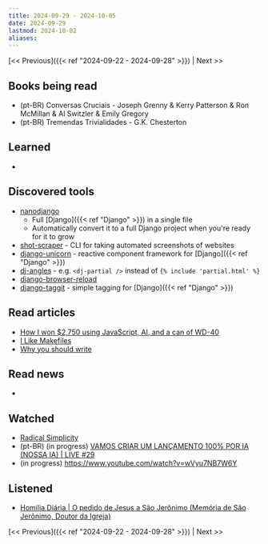 ```yaml
---
title: 2024-09-29 - 2024-10-05
date: 2024-09-29
lastmod: 2024-10-02
aliases:
---
```


[<< Previous]({{< ref "2024-09-22 - 2024-09-28" >}}) | Next >>

## Books being read
- (pt-BR) Conversas Cruciais - Joseph Grenny & Kerry Patterson & Ron McMillan &
  Al Switzler & Emily Gregory
- (pt-BR) Tremendas Trivialidades - G.K. Chesterton

## Learned
-

## Discovered tools
- [nanodjango](https://github.com/radiac/nanodjango)
  * Full [Django]({{< ref "Django" >}}) in a single file
  * Automatically convert it to a full Django project when you're ready for it
    to grow
- [shot-scraper](https://github.com/simonw/shot-scraper/) - CLI for taking
  automated screenshots of websites
- [django-unicorn](https://github.com/adamghill/django-unicorn) - reactive
  component framework for [Django]({{< ref "Django" >}})
- [dj-angles](https://github.com/adamghill/dj-angles) - e.g. `<dj-partial />`
  instead of `{% include 'partial.html' %}`
- [django-browser-reload](https://github.com/adamchainz/django-browser-reload)
- [django-taggit](https://github.com/jazzband/django-taggit) - simple tagging
  for [Django]({{< ref "Django" >}})

## Read articles
- [How I won $2,750 using JavaScript, AI, and a can of WD-40](https://davekiss.com/blog/how-i-won-2750-using-javascript-ai-and-a-can-of-wd-40)
- [I Like Makefiles](https://switowski.com/blog/i-like-makefiles)
- [Why you should write](https://davekiss.com/blog/why-you-should-write)

## Read news
-

## Watched
- [Radical Simplicity](https://www.youtube.com/watch?v=xh-iMBOXl6M)
- (pt-BR) (in progress) [VAMOS CRIAR UM LANÇAMENTO 100% POR IA (NOSSA IA) | LIVE #29](https://www.youtube.com/watch?v=q6w4Ja-KlqI)
- (in progress) https://www.youtube.com/watch?v=wVyu7NB7W6Y

## Listened
- [Homilia Diária | O pedido de Jesus a São Jerônimo (Memória de São Jerônimo, Doutor da Igreja)](https://www.youtube.com/watch?v=tXDrni6w29s)

[<< Previous]({{< ref "2024-09-22 - 2024-09-28" >}}) | Next >>
